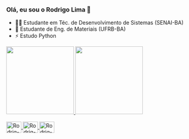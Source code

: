 ### Olá, eu sou o Rodrigo Lima 👋

- 👨‍🎓 Estudante em Téc. de Desenvolvimento de Sistemas (SENAI-BA)
- 🔭 Estudante de Eng. de Materiais (UFRB-BA)
- ⚡ Estudo Python

<div>
  <a href="https://github.com/RodrigLima">
  <img height="180em" src="https://github-readme-stats.vercel.app/api?username=RodrigLima&show_icons=true&theme=dark&include_all_commits=true&count_private=true"/>
  <img height="180em" src="https://github-readme-stats.vercel.app/api/top-langs/?username=RodrigLima&layout=compact&langs_count=7&theme=dark"/>
</div>
  <div style="display: inline_block"><br>
  <img  align = "center" alt="Rodrig-Python" height="30" width="40" src="https://cdn.jsdelivr.net/gh/devicons/devicon/icons/python/python-original-wordmark.svg" />
  <img align="center" alt="Rodrig-CSS" height="30" width="40" src ="https://cdn.jsdelivr.net/gh/devicons/devicon/icons/css3/css3-original-wordmark.svg" />
  <img align="center" alt="Rodrig-HTML" height="30" width="40" src="https://cdn.jsdelivr.net/gh/devicons/devicon/icons/html5/html5-plain-wordmark.svg" />

</div>
  
  
  ##
  
